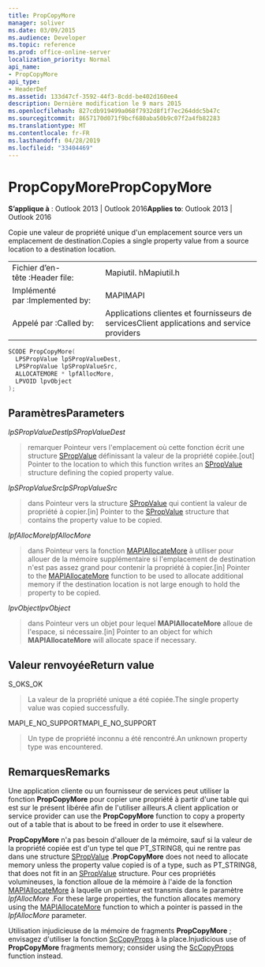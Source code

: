 ```yaml
---
title: PropCopyMore
manager: soliver
ms.date: 03/09/2015
ms.audience: Developer
ms.topic: reference
ms.prod: office-online-server
localization_priority: Normal
api_name:
- PropCopyMore
api_type:
- HeaderDef
ms.assetid: 133d47cf-3592-44f3-8cdd-be402d160ee4
description: Dernière modification le 9 mars 2015
ms.openlocfilehash: 827cdb919499a068f7932d8f1f7ec264ddc5b47c
ms.sourcegitcommit: 8657170d071f9bcf680aba50b9c07f2a4fb82283
ms.translationtype: MT
ms.contentlocale: fr-FR
ms.lasthandoff: 04/28/2019
ms.locfileid: "33404469"
---
```

# <a name="propcopymore"></a><span data-ttu-id="50075-103">PropCopyMore</span><span class="sxs-lookup"><span data-stu-id="50075-103">PropCopyMore</span></span>

  
  
<span data-ttu-id="50075-104">**S’applique à** : Outlook 2013 | Outlook 2016</span><span class="sxs-lookup"><span data-stu-id="50075-104">**Applies to**: Outlook 2013 | Outlook 2016</span></span> 
  
<span data-ttu-id="50075-105">Copie une valeur de propriété unique d'un emplacement source vers un emplacement de destination.</span><span class="sxs-lookup"><span data-stu-id="50075-105">Copies a single property value from a source location to a destination location.</span></span> 
  
|||
|:-----|:-----|
|<span data-ttu-id="50075-106">Fichier d’en-tête :</span><span class="sxs-lookup"><span data-stu-id="50075-106">Header file:</span></span>  <br/> |<span data-ttu-id="50075-107">Mapiutil. h</span><span class="sxs-lookup"><span data-stu-id="50075-107">Mapiutil.h</span></span>  <br/> |
|<span data-ttu-id="50075-108">Implémenté par :</span><span class="sxs-lookup"><span data-stu-id="50075-108">Implemented by:</span></span>  <br/> |<span data-ttu-id="50075-109">MAPI</span><span class="sxs-lookup"><span data-stu-id="50075-109">MAPI</span></span>  <br/> |
|<span data-ttu-id="50075-110">Appelé par :</span><span class="sxs-lookup"><span data-stu-id="50075-110">Called by:</span></span>  <br/> |<span data-ttu-id="50075-111">Applications clientes et fournisseurs de services</span><span class="sxs-lookup"><span data-stu-id="50075-111">Client applications and service providers</span></span>  <br/> |
   
```cpp
SCODE PropCopyMore(
  LPSPropValue lpSPropValueDest,
  LPSPropValue lpSPropValueSrc,
  ALLOCATEMORE * lpfAllocMore,
  LPVOID lpvObject
);
```

## <a name="parameters"></a><span data-ttu-id="50075-112">Paramètres</span><span class="sxs-lookup"><span data-stu-id="50075-112">Parameters</span></span>

 <span data-ttu-id="50075-113">_lpSPropValueDest_</span><span class="sxs-lookup"><span data-stu-id="50075-113">_lpSPropValueDest_</span></span>
  
> <span data-ttu-id="50075-114">remarquer Pointeur vers l'emplacement où cette fonction écrit une structure [SPropValue](spropvalue.md) définissant la valeur de la propriété copiée.</span><span class="sxs-lookup"><span data-stu-id="50075-114">[out] Pointer to the location to which this function writes an [SPropValue](spropvalue.md) structure defining the copied property value.</span></span> 
    
 <span data-ttu-id="50075-115">_lpSPropValueSrc_</span><span class="sxs-lookup"><span data-stu-id="50075-115">_lpSPropValueSrc_</span></span>
  
> <span data-ttu-id="50075-116">dans Pointeur vers la structure [SPropValue](spropvalue.md) qui contient la valeur de propriété à copier.</span><span class="sxs-lookup"><span data-stu-id="50075-116">[in] Pointer to the [SPropValue](spropvalue.md) structure that contains the property value to be copied.</span></span> 
    
 <span data-ttu-id="50075-117">_lpfAllocMore_</span><span class="sxs-lookup"><span data-stu-id="50075-117">_lpfAllocMore_</span></span>
  
> <span data-ttu-id="50075-118">dans Pointeur vers la fonction [MAPIAllocateMore](mapiallocatemore.md) à utiliser pour allouer de la mémoire supplémentaire si l'emplacement de destination n'est pas assez grand pour contenir la propriété à copier.</span><span class="sxs-lookup"><span data-stu-id="50075-118">[in] Pointer to the [MAPIAllocateMore](mapiallocatemore.md) function to be used to allocate additional memory if the destination location is not large enough to hold the property to be copied.</span></span> 
    
 <span data-ttu-id="50075-119">_lpvObject_</span><span class="sxs-lookup"><span data-stu-id="50075-119">_lpvObject_</span></span>
  
> <span data-ttu-id="50075-120">dans Pointeur vers un objet pour lequel **MAPIAllocateMore** alloue de l'espace, si nécessaire.</span><span class="sxs-lookup"><span data-stu-id="50075-120">[in] Pointer to an object for which **MAPIAllocateMore** will allocate space if necessary.</span></span> 
    
## <a name="return-value"></a><span data-ttu-id="50075-121">Valeur renvoyée</span><span class="sxs-lookup"><span data-stu-id="50075-121">Return value</span></span>

<span data-ttu-id="50075-122">S_OK</span><span class="sxs-lookup"><span data-stu-id="50075-122">S_OK</span></span>
  
> <span data-ttu-id="50075-123">La valeur de la propriété unique a été copiée.</span><span class="sxs-lookup"><span data-stu-id="50075-123">The single property value was copied successfully.</span></span>
    
<span data-ttu-id="50075-124">MAPI_E_NO_SUPPORT</span><span class="sxs-lookup"><span data-stu-id="50075-124">MAPI_E_NO_SUPPORT</span></span>
  
> <span data-ttu-id="50075-125">Un type de propriété inconnu a été rencontré.</span><span class="sxs-lookup"><span data-stu-id="50075-125">An unknown property type was encountered.</span></span>
    
## <a name="remarks"></a><span data-ttu-id="50075-126">Remarques</span><span class="sxs-lookup"><span data-stu-id="50075-126">Remarks</span></span>

<span data-ttu-id="50075-127">Une application cliente ou un fournisseur de services peut utiliser la fonction **PropCopyMore** pour copier une propriété à partir d'une table qui est sur le présent libérée afin de l'utiliser ailleurs.</span><span class="sxs-lookup"><span data-stu-id="50075-127">A client application or service provider can use the **PropCopyMore** function to copy a property out of a table that is about to be freed in order to use it elsewhere.</span></span> 
  
 <span data-ttu-id="50075-128">**PropCopyMore** n'a pas besoin d'allouer de la mémoire, sauf si la valeur de la propriété copiée est d'un type tel que PT_STRING8, qui ne rentre pas dans une structure [SPropValue](spropvalue.md) .</span><span class="sxs-lookup"><span data-stu-id="50075-128">**PropCopyMore** does not need to allocate memory unless the property value copied is of a type, such as PT_STRING8, that does not fit in an [SPropValue](spropvalue.md) structure.</span></span> <span data-ttu-id="50075-129">Pour ces propriétés volumineuses, la fonction alloue de la mémoire à l'aide de la fonction [MAPIAllocateMore](mapiallocatemore.md) à laquelle un pointeur est transmis dans le paramètre _lpfAllocMore_ .</span><span class="sxs-lookup"><span data-stu-id="50075-129">For these large properties, the function allocates memory using the [MAPIAllocateMore](mapiallocatemore.md) function to which a pointer is passed in the  _lpfAllocMore_ parameter.</span></span> 
  
<span data-ttu-id="50075-130">Utilisation injudicieuse de la mémoire de fragments **PropCopyMore** ; envisagez d'utiliser la fonction [ScCopyProps](sccopyprops.md) à la place.</span><span class="sxs-lookup"><span data-stu-id="50075-130">Injudicious use of **PropCopyMore** fragments memory; consider using the [ScCopyProps](sccopyprops.md) function instead.</span></span> 
  

